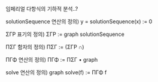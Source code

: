 임페리얼 다항식의 기하적 분석..?

solutionSequence 연산의 정의)
y = solutionSequence(x) := 0

ΣΓΡ 표기의 정의)
ΣΓΡ := graph solutionSequence

ΠΣΓ 함자의 정의)
ΠΣΓ := (ΣΓΡ ∩)

ΠΓΦ 연산의 정의)
ΠΓΦ := ΠΣΓ • graph

solve 연산의 정의)
graph solve(f) := ΠΓΦ f